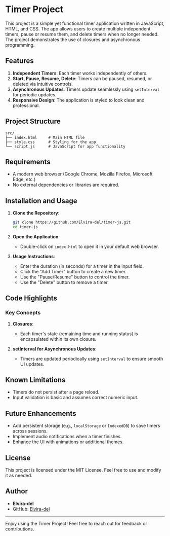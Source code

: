 # Timer Project

This project is a simple yet functional timer application written in JavaScript, HTML, and CSS. The app allows users to create multiple independent timers, pause or resume them, and delete timers when no longer needed. The project demonstrates the use of closures and asynchronous programming.

## Features

1. **Independent Timers**: Each timer works independently of others.
2. **Start, Pause, Resume, Delete**: Timers can be paused, resumed, or deleted via intuitive controls.
3. **Asynchronous Updates**: Timers update seamlessly using `setInterval` for periodic updates.
4. **Responsive Design**: The application is styled to look clean and professional.

## Project Structure

```
src/
├── index.html     # Main HTML file
├── style.css      # Styling for the app
└── script.js      # JavaScript for app functionality
```

## Requirements

- A modern web browser (Google Chrome, Mozilla Firefox, Microsoft Edge, etc.)
- No external dependencies or libraries are required.

## Installation and Usage

1. **Clone the Repository**:
   ```bash
   git clone https://github.com/Elvira-del/timer-js.git
   cd timer-js
   ```

2. **Open the Application**:
   - Double-click on `index.html` to open it in your default web browser.

3. **Usage Instructions**:
   - Enter the duration (in seconds) for a timer in the input field.
   - Click the "Add Timer" button to create a new timer.
   - Use the "Pause/Resume" button to control the timer.
   - Use the "Delete" button to remove a timer.

## Code Highlights

### Key Concepts

1. **Closures**:
   - Each timer's state (remaining time and running status) is encapsulated within its own closure.

2. **setInterval for Asynchronous Updates**:
   - Timers are updated periodically using `setInterval` to ensure smooth UI updates.

## Known Limitations

- Timers do not persist after a page reload.
- Input validation is basic and assumes correct numeric input.

## Future Enhancements

- Add persistent storage (e.g., `localStorage` or `IndexedDB`) to save timers across sessions.
- Implement audio notifications when a timer finishes.
- Enhance the UI with animations or additional themes.

## License

This project is licensed under the MIT License. Feel free to use and modify it as needed.

## Author

- **Elvira-del**
- GitHub: [Elvira-del](https://github.com/Elvira-del)

---

Enjoy using the Timer Project! Feel free to reach out for feedback or contributions.

